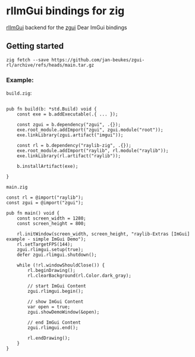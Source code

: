 # rlImGui bindings for zig
[rlImGui](https://github.com/raylib-extras/rlImGui) backend for the [zgui](https://github.com/zig-gamedev/zgui) Dear ImGui bindings

## Getting started

`zig fetch --save https://github.com/jan-beukes/zgui-rl/archive/refs/heads/main.tar.gz`

### Example:
`build.zig`:
```zig

pub fn build(b: *std.Build) void {
    const exe = b.addExecutable(.{ ... });

    const zgui = b.dependency("zgui", .{});
    exe.root_module.addImport("zgui", zgui.module("root"));
    exe.linkLibrary(zgui.artifact("imgui"));

    const rl = b.dependency("raylib-zig", .{});
    exe.root_module.addImport("raylib", rl.module("raylib"));
    exe.linkLibrary(rl.artifact("raylib"));

    b.installArtifact(exe);
    
}
```

`main.zig`
```zig
const rl = @import("raylib");
const zgui = @import("zgui");

pub fn main() void {
    const screen_width = 1280;
    const screen_height = 800;

    rl.initWindow(screen_width, screen_height, "raylib-Extras [ImGui] example - simple ImGui Demo");
    rl.setTargetFPS(144);
    zgui.rlimgui.setup(true);
    defer zgui.rlimgui.shutdown();

    while (!rl.windowShouldClose()) {
        rl.beginDrawing();
        rl.clearBackground(rl.Color.dark_gray);

        // start ImGui Content
        zgui.rlimgui.begin();

        // show ImGui Content
        var open = true;
        zgui.showDemoWindow(&open);

        // end ImGui Content
        zgui.rlimgui.end();

        rl.endDrawing();
    }
}
```





